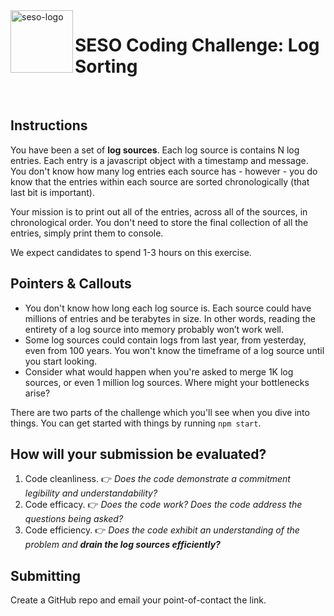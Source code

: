 <img align="left" width="100px" height="100px" src="https://seso-static-assets-localhost.s3.amazonaws.com/seso-logo-green-100x100.png" alt="seso-logo">

# SESO Coding Challenge: Log Sorting

<br>

## Instructions


You have been a set of **log sources**.  Each log source is contains N log entries.  Each entry is a javascript object with a timestamp and message.  You don't know how many log entries each source has - however - you do know that the entries within each source are sorted chronologically (that last bit is important).

Your mission is to print out all of the entries, across all of the sources, in chronological order.  You don't need to store the final collection of all the entries, simply print them to console.

We expect candidates to spend 1-3 hours on this exercise.

## Pointers & Callouts

* You don't know how long each log source is.  Each source could have millions of entries and be terabytes in size. In other words, reading the entirety of a log source into memory probably won’t work well.
* Some log sources could contain logs from last year, from yesterday, even from 100 years. You won't know the timeframe of a log source until you start looking.
* Consider what would happen when you're asked to merge 1K log sources, or even 1 million log sources.  Where might your bottlenecks arise?

There are two parts of the challenge which you'll see when you dive into things.  You can get started with things by running `npm start`.


## How will your submission be evaluated?

1. Code cleanliness. 👉 *Does the code demonstrate a commitment legibility and understandability?*
1. Code efficacy. 👉 *Does the code work? Does the code address the questions being asked?*
1. Code efficiency. 👉 *Does the code exhibit an understanding of the problem and **drain the log sources efficiently?***

## Submitting

Create a GitHub repo and email your point-of-contact the link.